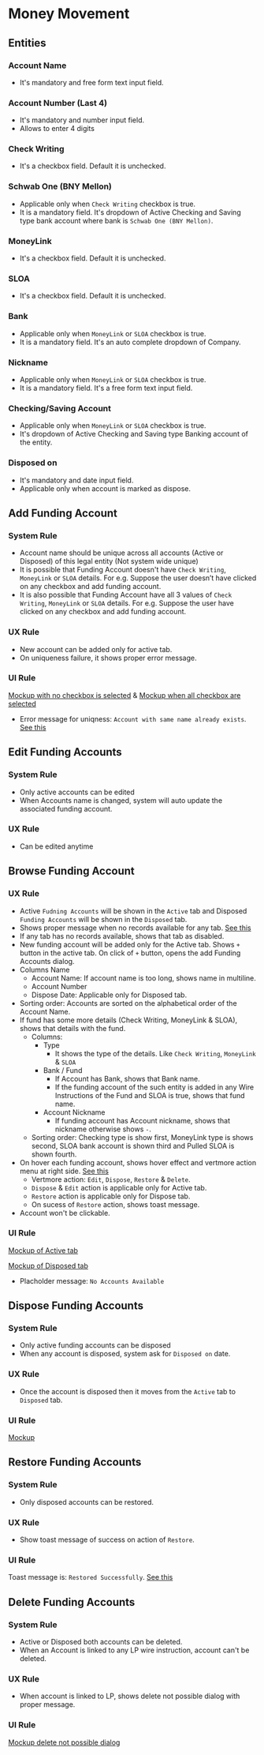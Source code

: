 # Money Movement

## Entities

### Account Name
- It's mandatory and free form text input field.

### Account Number (Last 4)
- It's mandatory and number input field.
- Allows to enter 4 digits

### Check Writing
- It's a checkbox field. Default it is unchecked.

### Schwab One (BNY Mellon)
- Applicable only when `Check Writing` checkbox is true.
- It is a mandatory field. It's dropdown of Active Checking and Saving type bank account where bank is `Schwab One (BNY Mellon)`.

### MoneyLink
- It's a checkbox field. Default it is unchecked.

### SLOA
- It's a checkbox field. Default it is unchecked.

### Bank
- Applicable only when `MoneyLink` or `SLOA` checkbox is true.
- It is a mandatory field. It's an auto complete dropdown of Company.

### Nickname
- Applicable only when `MoneyLink` or `SLOA` checkbox is true.
- It is a mandatory field. It's a free form text input field.

### Checking/Saving Account
- Applicable only when `MoneyLink` or `SLOA` checkbox is true.
- It's dropdown of Active Checking and Saving type Banking account of the entity. 


### Disposed on
- It's mandatory and date input field.
- Applicable only when account is marked as dispose.


## Add Funding Account
### System Rule
- Account name should be unique across all accounts (Active or Disposed) of this legal entity (Not system wide unique)
- It is possible that Funding Account doesn't have `Check Writing`, `MoneyLink` or `SLOA` details. For e.g. Suppose the user doesn’t have clicked on any checkbox and add funding account.
- It is also possible that Funding Account have all 3 values of `Check Writing`, `MoneyLink` or `SLOA` details. For e.g. Suppose the user have clicked on any checkbox and add funding account.

### UX Rule
- New account can be added only for active tab.
- On uniqueness failure, it shows proper error message.

### UI Rule
[Mockup with no checkbox is selected](https://drive.google.com/file/d/1WCChlYlBmFZjwIPyNKvyhovVfcxwaGZi/view?usp=drive_link) & [Mockup when all checkbox are selected](https://drive.google.com/file/d/1Ek5ibumtIM1fogqP9xaELmlCRzDxyT-_/view?usp=drive_link)
- Error message for uniqness: `Account with same name already exists`. [See this](https://drive.google.com/file/d/1l4W5pzuKSVMNIaZHpqUxgZAcoks90o8v/view?usp=share_link)


## Edit Funding Accounts

### System Rule
- Only active accounts can be edited
- When Accounts name is changed, system will auto update the associated funding account.

### UX Rule
- Can be edited anytime


## Browse Funding Account

### UX Rule
- Active `Fudning Accounts` will be shown in the `Active` tab and Disposed `Funding Accounts` will be shown in the `Disposed` tab.
- Shows proper message when no records available for any tab. [See this](https://drive.google.com/file/d/1qzisHiOpoUdqYZzKbxeOvXojfuai4eG5/view?usp=drive_link)
- If any tab has no records available, shows that tab as disabled.
- New funding account will be added only for the Active tab. Shows `+` button in the active tab. On click of `+` button, opens the add Funding Accounts dialog.
- Columns Name 
    - Account Name: If account name is too long, shows name in multiline.
    - Account Number
    - Dispose Date: Applicable only for Disposed tab.
- Sorting order: Accounts are sorted on the alphabetical order of the Account Name.
- If fund has some more details (Check Writing, MoneyLink & SLOA), shows that details with the fund.
    - Columns:
        - Type 
            - It shows the type of the details. Like `Check Writing`, `MoneyLink` & `SLOA`
        - Bank / Fund
            - If Account has Bank, shows that Bank name.
            - If the funding account of the such entity is added in any Wire Instructions of the Fund and SLOA is true, shows that fund name.
        - Account Nickname
            - If funding account has Account nickname, shows that nickname otherwise shows `-`.
    - Sorting order: Checking type is show first, MoneyLink type is shows second, SLOA bank account is shown third and Pulled SLOA is shown fourth.
- On hover each funding account, shows hover effect and vertmore action menu at right side. [See this](https://drive.google.com/file/d/1dAIjaY3jmRLBlaJz9Vl_1JIiDuW2VHWT/view?usp=share_link)
    - Vertmore action: `Edit`, `Dispose`, `Restore` & `Delete`.
    - `Dispose` & `Edit` action is applicable only for Active tab.
    - `Restore` action is applicable only for Dispose tab.
    - On sucess of `Restore` action, shows toast message.
- Account won't be clickable.

### UI Rule

[Mockup of Active tab](https://drive.google.com/file/d/1W484nDK6Lr7pfTfpzFYCcBNd-hZmPhe3/view?usp=drive_link)

[Mockup of Disposed tab](https://drive.google.com/file/d/1K0heRf9V-ConmgSebIGkTHaPoPgFKi6V/view?usp=share_link)

- Placholder message: `No Accounts Available` 


## Dispose Funding Accounts

### System Rule
- Only active funding accounts can be disposed
- When any account is disposed, system ask for `Disposed on` date.

### UX Rule
- Once the account is disposed then it moves from the `Active` tab to `Disposed` tab.

### UI Rule
[Mockup](https://drive.google.com/file/d/1qW151hvlz8OHWULsZqS2SDYg1NxOuS8p/view?usp=drive_link)


## Restore Funding Accounts

### System Rule
- Only disposed accounts can be restored.

### UX Rule
- Show toast message of success on action of `Restore`.

### UI Rule

Toast message is: `Restored Successfully`. [See this](https://drive.google.com/file/d/11RHUE--5RLPnp9iM4jXunKQfytgK1LNh/view?usp=drive_link)


## Delete Funding Accounts

### System Rule
- Active or Disposed both accounts can be deleted.
- When an Account is linked to any LP wire instruction, account can't be deleted.

### UX Rule
- When account is linked to LP, shows delete not possible dialog with proper message.

### UI Rule
[Mockup delete not possible dialog](https://drive.google.com/file/d/1ZKO6xrhBucFAZ658zCGBaR1t-Y0Jd9Jq/view?usp=drive_link)
